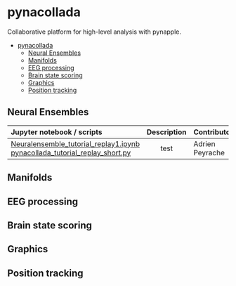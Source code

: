 # pynacollada
Collaborative platform for high-level analysis with pynapple. 

- [pynacollada](#pynacollada)
  * [Neural Ensembles](#neural-ensembles)
  * [Manifolds](#manifolds)
  * [EEG processing](#eeg-processing)
  * [Brain state scoring](#brain-state-scoring)
  * [Graphics](#graphics)
  * [Position tracking](#position-tracking)

## Neural Ensembles

| Jupyter notebook / scripts | Description | Contributors
| :---                       |    :----:   |          :---
| [Neuralensemble_tutorial_replay1.ipynb](pynacollada/neural_ensemble/Neuralensemble_tutorial_replay1.ipynb)  <br/> [pynacollada_tutorial_replay_short.py](pynacollada/neural_ensemble/pynacollada_tutorial_replay_short.py) |     test        | Adrien Peyrache

## Manifolds



## EEG processing

## Brain state scoring

## Graphics

## Position tracking

